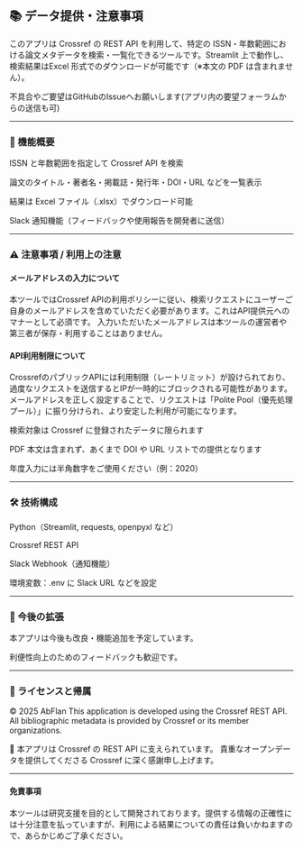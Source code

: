 

## 📚 データ提供・注意事項

このアプリは Crossref の REST API を利用して、特定の ISSN・年数範囲における論文メタデータを検索・一覧化できるツールです。Streamlit 上で動作し、検索結果はExcel 形式でのダウンロードが可能です（※本文の PDF は含まれません）。

不具合やご要望はGitHubのIssueへお願いします(アプリ内の要望フォーラムからの送信も可)

---
### 🚀 機能概要
ISSN と年数範囲を指定して Crossref API を検索

論文のタイトル・著者名・掲載誌・発行年・DOI・URL などを一覧表示

結果は Excel ファイル（.xlsx）でダウンロード可能

Slack 通知機能（フィードバックや使用報告を開発者に送信）

---
### ⚠️ 注意事項 / 利用上の注意

#### メールアドレスの入力について

本ツールではCrossref APIの利用ポリシーに従い、検索リクエストにユーザーご自身のメールアドレスを含めていただく必要があります。これはAPI提供元へのマナーとして必須です。
入力いただいたメールアドレスは本ツールの運営者や第三者が保存・利用することはありません。

#### API利用制限について

CrossrefのパブリックAPIには利用制限（レートリミット）が設けられており、過度なリクエストを送信するとIPが一時的にブロックされる可能性があります。
メールアドレスを正しく設定することで、リクエストは「Polite Pool（優先処理プール）」に振り分けられ、より安定した利用が可能になります。

検索対象は Crossref に登録されたデータに限られます

PDF 本文は含まれず、あくまで DOI や URL リストでの提供となります

年度入力には半角数字をご使用ください（例：2020）

---
### 🛠️ 技術構成

Python（Streamlit, requests, openpyxl など）

Crossref REST API

Slack Webhook（通知機能）

環境変数：.env に Slack URL などを設定

---
### 🔧 今後の拡張

本アプリは今後も改良・機能追加を予定しています。

利便性向上のためのフィードバックも歓迎です。

---
### 📜 ライセンスと帰属

© 2025 AbFlan
This application is developed using the Crossref REST API.
All bibliographic metadata is provided by Crossref or its member organizations.

🙏 本アプリは Crossref の REST API に支えられています。
貴重なオープンデータを提供してくださる Crossref に深く感謝申し上げます。

---
#### 免責事項

本ツールは研究支援を目的として開発されております。提供する情報の正確性には十分注意を払っていますが、利用による結果についての責任は負いかねますので、あらかじめご了承ください。
